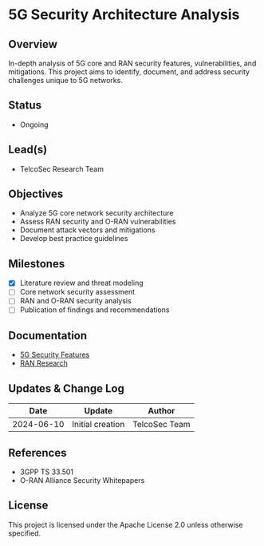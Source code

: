 # 5G Security Architecture Analysis

## Overview
In-depth analysis of 5G core and RAN security features, vulnerabilities, and mitigations. This project aims to identify, document, and address security challenges unique to 5G networks.

## Status
- Ongoing

## Lead(s)
- TelcoSec Research Team

## Objectives
- Analyze 5G core network security architecture
- Assess RAN security and O-RAN vulnerabilities
- Document attack vectors and mitigations
- Develop best practice guidelines

## Milestones
- [x] Literature review and threat modeling
- [ ] Core network security assessment
- [ ] RAN and O-RAN security analysis
- [ ] Publication of findings and recommendations

## Documentation
- [5G Security Features](../docs/tech-specific-research.md#5g-security-features)
- [RAN Research](../docs/ran-research.md)

## Updates & Change Log
| Date | Update | Author |
|------|--------|--------|
| 2024-06-10 | Initial creation | TelcoSec Team |

## References
- 3GPP TS 33.501
- O-RAN Alliance Security Whitepapers

## License
This project is licensed under the Apache License 2.0 unless otherwise specified. 